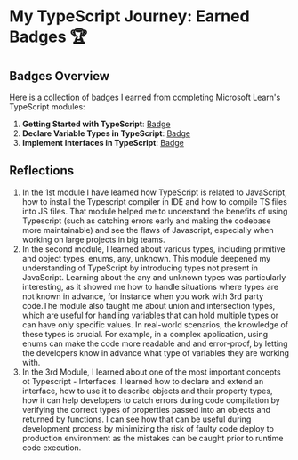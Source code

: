# My TypeScript Journey: Earned Badges 🏆

## Badges Overview

Here is a collection of badges I earned from completing Microsoft Learn's TypeScript modules:

1. **Getting Started with TypeScript**: [Badge](https://learn.microsoft.com/api/achievements/share/en-gb/petruse4ka/3RLRQKQH?sharingId=73745488D4967A12)
2. **Declare Variable Types in TypeScript**: [Badge](https://learn.microsoft.com/api/achievements/share/en-gb/petruse4ka/P5Z5NDZ4?sharingId=73745488D4967A12)
3. **Implement Interfaces in TypeScript**: [Badge](https://learn.microsoft.com/api/achievements/share/en-gb/petruse4ka/3RLQCFLH?sharingId=73745488D4967A12)

## Reflections

1. In the 1st module I have learned how TypeScript is related to JavaScript, how to install the Typescript compiler in IDE and how to compile TS files into JS files. That module helped me to understand the benefits of using Typescript (such as catching errors early and making the codebase more maintainable) and see the flaws of Javascript, especially when working on large projects in big teams.
2. In the second module, I learned about various types, including primitive and object types, enums, any, unknown. This module deepened my understanding of TypeScript by introducing types not present in JavaScript. Learning about the any and unknown types was particularly interesting, as it showed me how to handle situations where types are not known in advance, for instance when you work with 3rd party code.The module also taught me about union and intersection types, which are useful for handling variables that can hold multiple types or can have only specific values. In real-world scenarios, the knowledge of these types is crucial. For example, in a complex application, using enums can make the code more readable and and error-proof, by letting the developers know in advance what type of variables they are working with.
3. In the 3rd Module, I learned about one of the most important concepts ot Typescript - Interfaces. I learned how to declare and extend an interface, how to use it to describe objects and their property types, how it can help developers to catch errors during code compilation by verifying the correct types of properties passed into an objects and returned by functions. I can see how that can be useful during development process by minimizing the risk of faulty code deploy to production environment as the mistakes can be caught prior to runtime code execution.
